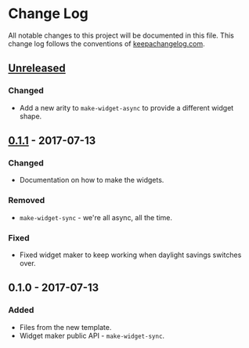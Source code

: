 # Change Log
All notable changes to this project will be documented in this file. This change log follows the conventions of [keepachangelog.com](http://keepachangelog.com/).

## [Unreleased]
### Changed
- Add a new arity to `make-widget-async` to provide a different widget shape.

## [0.1.1] - 2017-07-13
### Changed
- Documentation on how to make the widgets.

### Removed
- `make-widget-sync` - we're all async, all the time.

### Fixed
- Fixed widget maker to keep working when daylight savings switches over.

## 0.1.0 - 2017-07-13
### Added
- Files from the new template.
- Widget maker public API - `make-widget-sync`.

[Unreleased]: https://github.com/your-name/wb-es/compare/0.1.1...HEAD
[0.1.1]: https://github.com/your-name/wb-es/compare/0.1.0...0.1.1
